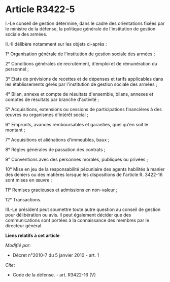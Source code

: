 # Article R3422-5

I.-Le conseil de gestion détermine, dans le cadre des orientations fixées par le ministre de la défense, la politique
générale de l'institution de gestion sociale des armées. 

II.-Il délibère notamment sur les objets ci-après : 

1° Organisation générale de l'institution de gestion sociale des armées ; 

2° Conditions générales de recrutement, d'emploi et de rémunération du personnel ; 

3° Etats de prévisions de recettes et de dépenses et tarifs applicables dans les établissements gérés par l'institution de
gestion sociale des armées ; 

4° Bilan, annexe et compte de résultats d'ensemble, bilans, annexes et comptes de résultats par branche d'activité ; 

5° Acquisitions, extensions ou cessions de participations financières à des œuvres ou organismes d'intérêt social ; 

6° Emprunts, avances remboursables et garanties, quel qu'en soit le montant ; 

7° Acquisitions et aliénations d'immeubles, baux ; 

8° Règles générales de passation des contrats ; 

9° Conventions avec des personnes morales, publiques ou privées ; 

10° Mise en jeu de la responsabilité pécuniaire des agents habilités à manier des deniers ou des matières lorsque les
dispositions de l'article R. 3422-16 sont mises en œuvre ; 

11° Remises gracieuses et admissions en non-valeur ; 

12° Transactions. 

III.-Le président peut soumettre toute autre question au conseil de gestion pour délibération ou avis. Il peut également
décider que des communications sont portées à la connaissance des membres par le directeur général.

**Liens relatifs à cet article**

_Modifié par_:

  - Décret n°2010-7 du 5 janvier 2010 - art. 1

_Cite_:

  - Code de la défense. - art. R3422-16 (V)
